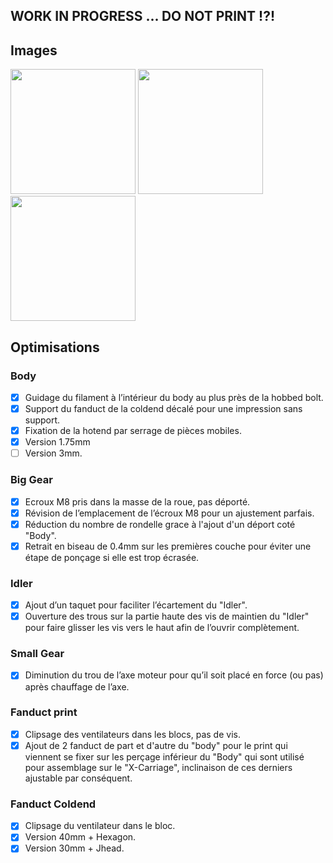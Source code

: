 ## WORK IN PROGRESS ... DO NOT PRINT !?!

## Images
<img src="http://pix.slic.it/p/s1" width="200px"/>
<img src="http://pix.slic.it/p/s2" width="200px"/>
<img src="http://pix.slic.it/p/s3" width="200px"/>

## Optimisations
### Body
- [x] Guidage du filament à l’intérieur du body au plus près de la hobbed bolt.
- [x] Support du fanduct de la coldend décalé pour une impression sans support.
- [x] Fixation de la hotend par serrage de pièces mobiles.
- [x] Version 1.75mm
- [ ] Version 3mm.

### Big Gear
- [x] Ecroux M8 pris dans la masse de la roue, pas déporté.
- [x] Révision de l’emplacement de l’écroux M8 pour un ajustement parfais.
- [x] Réduction du nombre de rondelle grace à l'ajout d'un déport coté "Body".
- [x] Retrait en biseau de 0.4mm sur les premières couche pour éviter une étape de ponçage si elle est trop écrasée.

### Idler
- [x] Ajout d’un taquet pour faciliter l’écartement du "Idler".
- [x] Ouverture des trous sur la partie haute des vis de maintien du "Idler" pour faire glisser les vis vers le haut afin de l’ouvrir complètement.

### Small Gear
- [x] Diminution du trou de l’axe moteur pour qu’il soit placé en force (ou pas) après chauffage de l’axe.

### Fanduct print
- [x] Clipsage des ventilateurs dans les blocs, pas de vis.
- [x] Ajout de 2 fanduct de part et d'autre du "body" pour le print qui viennent se fixer sur les perçage inférieur du "Body" qui sont utilisé pour assemblage sur le "X-Carriage", inclinaison de ces derniers ajustable par conséquent.

### Fanduct Coldend
- [x] Clipsage du ventilateur dans le bloc.
- [x] Version 40mm + Hexagon.
- [x] Version 30mm + Jhead.
